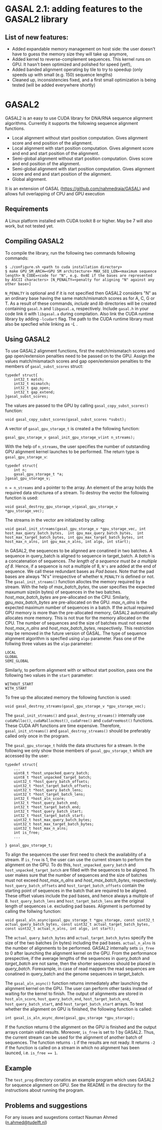 
# GASAL 2.1: adding features to the GASAL2 library

## List of new features:

- Added expandable memory management on host side: the user doesn't have to guess the memory size they will take up anymore,
- Added kernel to reverse-complement sequences. This kernel runs on GPU. It hasn't been optimized and polished for speed (yet!),
- Added banded alignment operating by tile to try to speedup (only speeds up with small (e.g. 150) sequence lengths)
- Cleaned up, inconsistencies fixed, and a first small optimization is being tested (will be added everywhere shortly)

# GASAL2

GASAL2 is an easy to use CUDA library for DNA/RNA sequence alignment algorithms. Currently it supports the following sequence alignment functions.
- Local alignment without start position computation. Gives alignment score and end position of the alignment.
- Local alignment with start position computation. Gives alignment score and end and start position of the alignment.
- Semi-global alignment without start position computation. Gives score and end position of the alignment.
- Semi-global alignment with start position computation. Gives alignment score and end and start position of the alignment.
- Global alignment.

It is an extension of GASAL (https://github.com/nahmedraja/GASAL) and allows full overlapping of CPU and GPU execution

## Requirements
A Linux platform installed with CUDA toolkit 8 or higher. May be 7 will also work, but not tested yet. 

## Compiling GASAL2
To compile the library, run the following two commands following commands:

```
$ ./configure.sh <path to cuda installation directory>
$ make GPU_SM_ARCH=<GPU SM architecture> MAX_SEQ_LEN=<maximum sequence length> N_CODE=<code for "N", e.g. 0x4E if the bases are represented by ASCII characters> [N_PENALTY=<penalty for aligning "N" against any other base>]
```

`N_PENALTY` is optional and if it is not specified then GASAL2 considers "N" as an ordinary base having the same match/mismatch scores as for A, C, G or T. As a result of these commands, *include* and *lib* directories will be created containing `gasal.h` and `libgasal.a`, respectively. Include `gasal.h` in your code link it with `libgasal.a` during compilation. Also link the CUDA runtime library by adding `-lcudart` flag. The path to the CUDA runtime library must also be specfied while linking as *-L <path to CUDA lib64 directory>*.

## Using GASAL2
To use GASAL2  alignment functions, first the match/mismatach scores and gap open/extension penalties need to be passed on to the GPU. Assign the values match/mismatach scores and gap open/extension penalties to the members of `gasal_subst_scores` struct:

```
typedef struct{
	int32_t match;
	int32_t mismatch;
	int32_t gap_open;
	int32_t gap_extend;
}gasal_subst_scores;
```

The values are passed to the GPU by calling `gasal_copy_subst_scores()` function:

```
void gasal_copy_subst_scores(gasal_subst_scores *subst);
```

A vector of `gasal_gpu_storage_t` is created a the following function:

```
gasal_gpu_storage_v gasal_init_gpu_storage_v(int n_streams);
```

With the help of `n_streams`, the user specifies the number of outstanding GPU alignment kernel launches to be performed. The return type is `gasal_gpu_storage_v`:

```
typedef struct{
	int n;
	gasal_gpu_storage_t *a;
}gasal_gpu_storage_v;
```

`n = n_streams` and `a` pointer to the array. An element of the array holds the required data structurea of a stream. To destroy the vector the following function is used:

```
void gasal_destroy_gpu_storage_v(gasal_gpu_storage_v *gpu_storage_vec);
```

The streams in the vector are initialized by calling:

```
void gasal_init_streams(gasal_gpu_storage_v *gpu_storage_vec, int host_max_query_batch_bytes,  int gpu_max_query_batch_bytes,  int host_max_target_batch_bytes, int gpu_max_target_batch_bytes, int host_max_n_alns, int gpu_max_n_alns, int algo, int start);
```

In GASAL2, the sequences to be alignned are conatined in two batches. A sequence in query_batch is aligned to sequence in target_batch. A *batch* is a concatenation of sequences. *The length of a sequence must be a multiple of 8*. Hence, if a sequence is not a multiple of 8, `N's` are added at the end of sequence. We call these redundant bases as *Pad bases*. Note that the pad bases are always "N's" irrespective of whether `N_PENALTY` is defined or not. The `gasal_init_streams()` function alloctes the memory required by a stream. With the help of *max_batch_bytes*, the user specifies the expected maxumum size(in bytes) of sequences in the two batches. *host_max_batch_bytes* are pre-allocated on the CPU. Smilarly, *gpu_max_batch_bytes* are pre-allocated on the GPU. *max_n_alns* is the expected maximum number of sequences in a batch. If the actual required GPU memory is more than the pre-allocated memory, GASAL2 automatically allocates more memory. This is not true for the memory allocated on the CPU. The number of sequences and the size of batches must not exceed *host_max_n_alns* and *host_max_batch_bytes*, respectively. This restriction may be removed in the future version of GASAL.  The type of sequence alignment algorithm is specfied using `algo` parameter. Pass one of the follwing three values as the `algo` parameter:

```
LOCAL
GLOBAL
SEMI_GLOBAL
```

Similarly, to perform alignment with or without start position, pass one the following two values in the `start` parameter:

```
WITHOUT_START
WITH_START
```

To free up the allocated memory the following function is used:

```
void gasal_destroy_streams(gasal_gpu_storage_v *gpu_storage_vec);
```

The `gasal_init_streams()` and `gasal_destroy_streams()` internally use `cudaMalloc()`, `cudaMallocHost()`, `cudaFree()` and `cudaFreeHost()` functions. These CUDA API functions are time expensive. Therefore, `gasal_init_streams()` and `gasal_destroy_streams()` should be preferably called only once in the program.

The `gasal_gpu_storage_t` holds the data structures for a stream. In the following we only show those members of `gasal_gpu_storage_t` which are accessed by the user:

```
typedef struct{
	...
	uint8_t *host_unpacked_query_batch;
	uint8_t *host_unpacked_target_batch;
	uint32_t *host_query_batch_offsets;
	uint32_t *host_target_batch_offsets;
	uint32_t *host_query_batch_lens;
	uint32_t *host_target_batch_lens;
	int32_t *host_aln_score;
	int32_t *host_query_batch_end;
	int32_t *host_target_batch_end;
	int32_t *host_query_batch_start;
	int32_t *host_target_batch_start;
	uint32_t host_max_query_batch_bytes;
	uint32_t host_max_target_batch_bytes;
	uint32_t host_max_n_alns;
	int is_free;
	...

} gasal_gpu_storage_t;
```

To align the sequences the user first need to check the availability of a stream. If `is_free` is  1, the user can use the current stream to perform the alignment on the GPU. To do this, `host_unpacked_query_batch` and `host_unpacked_target_batch` are filled with the sequences to be aligned. Th user makes sure that the number of sequences and the size of batches must not exceed *host_max_n_alns* and *host_max_batch_bytes*, respectively. `host_query_batch_offsets` and `host_target_batch_offsets` contain the starting point of sequences in the batch that are required to be aligned. These offset values include the pad bases, and hence always a multiple of 8. `host_query_batch_lens` and `host_target_batch_lens` are the original length of sequences i.e. excluding pad bases. Alignment is performed by calling the follwing function:

```
void gasal_aln_async(gasal_gpu_storage_t *gpu_storage, const uint32_t actual_query_batch_bytes, const uint32_t actual_target_batch_bytes, const uint32_t actual_n_alns, int algo, int start);
```


The `actual_query_batch_bytes` and `actual_target_batch_bytes` specify the size of the two batches (in bytes) including the pad bases. `actual_n_alns` is the number of alignments to be performed. GASAL2 internally sets `is_free` to 0 after launching the alignment kernel on the GPU. From the performance prespective, if the average lengths of the sequences in *query_batch* and *target_batch* are not same, then the shorter sequences should be placed in *query_batch*. Forexample, in case of read mappers the read sequences are conatined in query_batch and the genome sequences in target_batch.


The `gasal_aln_async()` function returns immediately after launching the alignment kernel on the GPU. The user can perform other tasks instead of waiting for the kernel to finish. The output of alignments are stored in `host_aln_score`, `host_query_batch_end`, `host_target_batch_end`, `host_query_batch_start`, and `host_target_batch_start` arrays. To test whether the alignment on GPU is finished, the following function is called:

```
int gasal_is_aln_async_done(gasal_gpu_storage *gpu_storage);
```
If the function returns 0 the alignment on the GPU is finished and the output arrays contain valid results. Moreover, `is_free` is set to 1 by GASAL2. Thus, the current stream can be used for the alignment of another batch of sequences. The function returns `-1` if the results are not ready. It returns `-2` if the function is called on a stream in which no alignment has been launced, i.e. `is_free == 1`.

## Example
The `test_prog` directory conatins an example program which uses GASAL2 for sequence alignment on GPU. See the README in the directory for the instructions about running the program.  


## Problems and suggestions
For any issues and suugestions contact Nauman Ahmed (n.ahmed@tudelft.nl)

